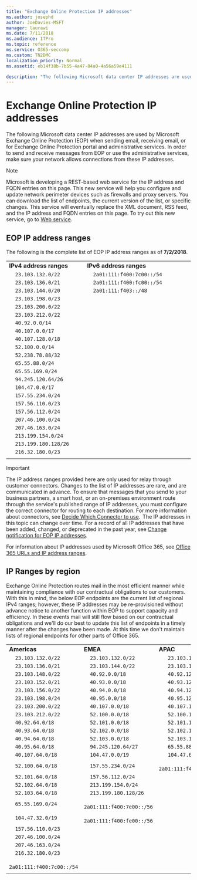 ```yaml
---
title: "Exchange Online Protection IP addresses"
ms.author: josephd
author: JoeDavies-MSFT
manager: laurawi
ms.date: 7/11/2018
ms.audience: ITPro
ms.topic: reference
ms.service: O365-seccomp
ms.custom: TN2DMC
localization_priority: Normal
ms.assetid: eb14f38b-7b55-4a47-84a0-4a56a59e4111

description: "The following Microsoft data center IP addresses are used by Microsoft Exchange Online Protection (EOP) when sending email, receiving email, or for Exchange Online Protection portal and administrative services. In order to send and receive messages from EOP or use the administrative services, make sure your network allows connections from these IP addresses."
---
```


# Exchange Online Protection IP addresses

The following Microsoft data center IP addresses are used by Microsoft Exchange Online Protection (EOP) when sending email, receiving email, or for Exchange Online Protection portal and administrative services. In order to send and receive messages from EOP or use the administrative services, make sure your network allows connections from these IP addresses.
  
> [!NOTE]
> Microsoft is developing a REST-based web service for the IP address and FQDN entries on this page. This new service will help you configure and update network perimeter devices such as firewalls and proxy servers. You can download the list of endpoints, the current version of the list, or specific changes. This service will eventually replace the XML document, RSS feed, and the IP address and FQDN entries on this page. To try out this new service, go to [Web service](https://support.office.com/article/managing-office-365-endpoints-99cab9d4-ef59-4207-9f2b-3728eb46bf9a#webservice). 
  
## EOP IP address ranges

The following is the complete list of EOP IP address ranges as of **7/2/2018**. 

||||
|:-----|:-----|:-----|
|**IPv4 address ranges**  <br/> |**IPv6 address ranges** <br/> |
| ```	23.103.132.0/22		``` | ```	2a01:111:f400:7c00::/54			``` |
| ```	23.103.136.0/21		``` | ```	2a01:111:f400:fc00::/54			``` |
| ```	23.103.144.0/20		``` | ```	2a01:111:f403::/48			``` |
| ```	23.103.198.0/23		``` | ```				``` |
| ```	23.103.200.0/22		``` | ```				``` |
| ```	23.103.212.0/22		``` | ```				``` |
| ```	40.92.0.0/14		``` | ```				``` |
| ```	40.107.0.0/17		``` | ```				``` |
| ```	40.107.128.0/18		``` | ```				``` |
| ```	52.100.0.0/14		``` | ```				``` |
| ```	52.238.78.88/32		``` | ```				``` |
| ```	65.55.88.0/24		``` | ```				``` |
| ```	65.55.169.0/24		``` | ```				``` |
| ```	94.245.120.64/26		``` | ```				``` |
| ```	104.47.0.0/17		``` | ```				``` |
| ```	157.55.234.0/24		``` | ```				``` |
| ```	157.56.110.0/23		``` | ```				``` |
| ```	157.56.112.0/24		``` | ```				``` |
| ```	207.46.100.0/24		``` | ```				``` |
| ```	207.46.163.0/24		``` | ```				``` |
| ```	213.199.154.0/24		``` | ```				``` |
| ```	213.199.180.128/26		``` | ```				``` |
| ```	216.32.180.0/23		``` | ```				``` |
||||
 
> [!IMPORTANT]
> The IP address ranges provided here are only used for relay through customer connectors. Changes to the list of IP addresses are rare, and are communicated in advance. To ensure that messages that you send to your business partners, a smart host, or an on-premises environment route through the service's published range of IP addresses, you must configure the correct connector for routing to each destination. For more information about connectors, see [Decide Which Connector to use](https://docs.microsoft.com/exchange/mail-flow-best-practices/use-connectors-to-configure-mail-flow/set-up-connectors-to-route-mail).  The IP addresses in this topic can change over time. For a record of all IP addresses that have been added, changed, or deprecated in the past year, see [Change notification for EOP IP addresses](change-notification-for-eop-ip-addresses.md). 
  
For information about IP addresses used by Microsoft Office 365, see [Office 365 URLs and IP address ranges](https://go.microsoft.com/fwlink/p/?LinkId=324165).
  
## IP Ranges by region

Exchange Online Protection routes mail in the most efficient manner while maintaining compliance with our contractual obligations to our customers. With this in mind, the below EOP endpoints are the current list of regional IPv4 ranges; however, these IP addresses may be re-provisioned without advance notice to another function within EOP to support capacity and efficiency. In these events mail will still flow based on our contractual obligations and we'll do our best to update this list of endpoints in a timely manner after the changes have been made. At this time we don't maintain lists of regional endpoints for other parts of Office 365.
  
||||
|:-----|:-----|:-----|
|**Americas** <br/> |**EMEA** <br/> |**APAC** <br/> |
| ```	23.103.132.0/22		``` | ```	23.103.132.0/22			``` |```	23.103.136.0/21			``` |
| ```	23.103.136.0/21		``` | ```	23.103.144.0/22			``` |```	23.103.152.0/22			``` |
| ```	23.103.148.0/22		``` | ```	40.92.0.0/18			``` |```	40.92.128.0/17			``` |
| ```	23.103.152.0/21		``` | ```	40.93.0.0/18			``` |```	40.93.128.0/17			``` |
| ```	23.103.156.0/22		``` | ```	40.94.0.0/18			``` |```	40.94.128.0/17			``` |
| ```	23.103.198.0/24		``` | ```	40.95.0.0/18			``` |```	40.95.128.0/17			``` |
| ```	23.103.200.0/22		``` | ```	40.107.0.0/18			``` |```	40.107.128.0/18			``` |
| ```	23.103.212.0/22		``` | ```	52.100.0.0/18			``` |```	52.100.128.0/17			``` |
| ```	40.92.64.0/18		``` | ```	52.101.0.0/18			``` |```	52.101.128.0/17			``` |
| ```	40.93.64.0/18		``` | ```	52.102.0.0/18			``` |```	52.102.128.0/17			``` |
| ```	40.94.64.0/18		``` | ```	52.103.0.0/18			``` |```	52.103.128.0/17			``` |
| ```	40.95.64.0/18		``` | ```	94.245.120.64/27			``` |```	65.55.88.0/24			``` |
| ```	40.107.64.0/18		``` | ```	104.47.0.0/19			``` |```	104.47.64.0/18			``` |
| ```	52.100.64.0/18		``` | ```	157.55.234.0/24			``` |```	2a01:111:f400:7c00::/54 			``` |
| ```	52.101.64.0/18		``` | ```	157.56.112.0/24			``` |```				``` |
| ```	52.102.64.0/18		``` | ```	213.199.154.0/24			``` |```				``` |
| ```	52.103.64.0/18		``` | ```	213.199.180.128/26			``` |```				``` |
| ```	65.55.169.0/24		``` | ```	2a01:111:f400:7e00::/56			``` |```				``` |
| ```	104.47.32.0/19		``` | ```	2a01:111:f400:fe00::/56			``` |```				``` |
| ```	157.56.110.0/23		``` | ```				``` |```				``` |
| ```	207.46.100.0/24		``` | ```				``` |```				``` |
| ```	207.46.163.0/24		``` | ```				``` |```				``` |
| ```	216.32.180.0/23		``` | ```				``` |```				``` |
| ```	2a01:111:f400:7c00::/54		``` | ```				``` |```				``` |
||||
